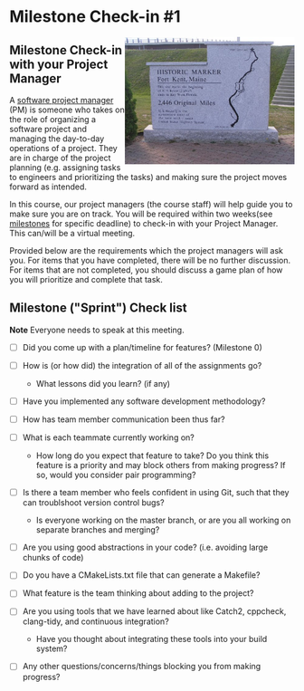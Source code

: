 # Milestone Check-in #1

<img src="./media/fort-kent-marker.jpg" align="right" width="300px"/>

## Milestone Check-in with your Project Manager

A [software project manager](https://www.wrike.com/project-management-guide/faq/what-is-software-project-management/) (PM) is someone who takes on the role of organizing a software project and managing the day-to-day operations of a project. They are in charge of the project planning (e.g. assigning tasks to engineers and prioritizing the tasks) and making sure the project moves forward as intended.

In this course, our project managers (the course staff) will help guide you to make sure you are on track. You will be required within two weeks(see [milestones](./../) for specific deadline) to check-in with your Project Manager. This can/will be a virtual meeting. 

Provided below are the requirements which the project managers will ask you. For items that you have completed, there will be no further discussion. For items that are not completed, you should discuss a game plan of how you will prioritize and complete that task.

## Milestone ("Sprint") Check list

**Note** Everyone needs to speak at this meeting.

- [ ] Did you come up with a plan/timeline for features? (Milestone 0)
- [ ] How is (or how did) the integration of all of the assignments go?
	- What lessons did you learn? (if any)
- [ ] Have you implemented any software development methodology?
- [ ] How has team member communication been thus far?
- [ ] What is each teammate currently working on?
	- How long do you expect that feature to take? Do you think this feature is a priority and may block others from making progress? If so, would you consider pair programming?
- [ ] Is there a team member who feels confident in using Git, such that they can troublshoot version control bugs?
	- Is everyone working on the master branch, or are you all working on separate branches and merging?
- [ ] Are you using good abstractions in your code? (i.e. avoiding large chunks of code)
- [ ] Do you have a CMakeLists.txt file that can generate a Makefile?
- [ ] What feature is the team thinking about adding to the project?
- [ ] Are you using tools that we have learned about like Catch2, cppcheck, clang-tidy, and continuous integration?
	- Have you thought about integrating these tools into your build system?
- [ ] Any other questions/concerns/things blocking you from making progress?



